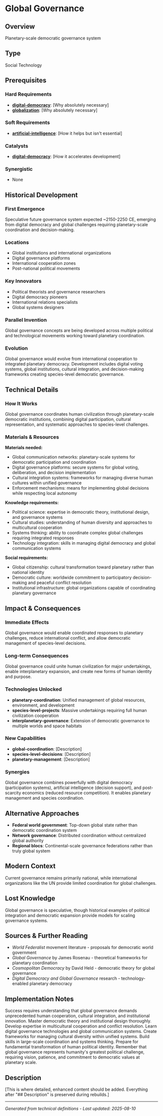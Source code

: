 # Global Governance

## Overview
Planetary-scale democratic governance system

## Type
Social Technology

## Prerequisites

### Hard Requirements
- **[digital-democracy](../digital-democracy/README.md)**: [Why absolutely necessary]
- **[globalization](../globalization/README.md)**: [Why absolutely necessary]

### Soft Requirements
- **[artificial-intelligence](../artificial-intelligence/README.md)**: [How it helps but isn't essential]

### Catalysts
- **[digital-democracy](../digital-democracy/README.md)**: [How it accelerates development]

### Synergistic
- None

## Historical Development

### First Emergence
Speculative future governance system expected ~2150-2250 CE, emerging from digital democracy and global challenges requiring planetary-scale coordination and decision-making.

### Locations
- Global institutions and international organizations
- Digital governance platforms
- International cooperation zones
- Post-national political movements

### Key Innovators
- Political theorists and governance researchers
- Digital democracy pioneers
- International relations specialists
- Global systems designers

### Parallel Invention
Global governance concepts are being developed across multiple political and technological movements working toward planetary coordination.

### Evolution
Global governance would evolve from international cooperation to integrated planetary democracy. Development includes digital voting systems, global institutions, cultural integration, and decision-making frameworks creating species-level democratic governance.

## Technical Details

### How It Works
Global governance coordinates human civilization through planetary-scale democratic institutions, combining digital participation, cultural representation, and systematic approaches to species-level challenges.

### Materials & Resources
**Materials needed:**
- Global communication networks: planetary-scale systems for democratic participation and coordination
- Digital governance platforms: secure systems for global voting, deliberation, and decision implementation
- Cultural integration systems: frameworks for managing diverse human cultures within unified governance
- Enforcement mechanisms: means for implementing global decisions while respecting local autonomy

**Knowledge requirements:**
- Political science: expertise in democratic theory, institutional design, and governance systems
- Cultural studies: understanding of human diversity and approaches to multicultural cooperation
- Systems thinking: ability to coordinate complex global challenges requiring integrated responses
- Technology integration: skills in managing digital democracy and global communication systems

**Social requirements:**
- Global citizenship: cultural transformation toward planetary rather than national identity
- Democratic culture: worldwide commitment to participatory decision-making and peaceful conflict resolution
- Institutional infrastructure: global organizations capable of coordinating planetary governance





## Impact & Consequences

### Immediate Effects
Global governance would enable coordinated responses to planetary challenges, reduce international conflict, and allow democratic management of species-level decisions.

### Long-term Consequences
Global governance could unite human civilization for major undertakings, enable interplanetary expansion, and create new forms of human identity and purpose.

### Technologies Unlocked
- **planetary-coordination**: Unified management of global resources, environment, and development
- **species-level-projects**: Massive undertakings requiring full human civilization cooperation
- **interplanetary-governance**: Extension of democratic governance to multiple worlds and space habitats

### New Capabilities
- **global-coordination**: [Description]
- **species-level-decisions**: [Description]
- **planetary-management**: [Description]

### Synergies
Global governance combines powerfully with digital democracy (participation systems), artificial intelligence (decision support), and post-scarcity economics (reduced resource competition). It enables planetary management and species coordination.

## Alternative Approaches
- **Federal world government**: Top-down global state rather than democratic coordination system
- **Network governance**: Distributed coordination without centralized global authority
- **Regional blocs**: Continental-scale governance federations rather than truly global system

## Modern Context
Current governance remains primarily national, while international organizations like the UN provide limited coordination for global challenges.

## Lost Knowledge
Global governance is speculative, though historical examples of political integration and democratic expansion provide models for scaling governance systems.

## Sources & Further Reading
- *World Federalist* movement literature - proposals for democratic world government
- *Global Governance* by James Rosenau - theoretical frameworks for planetary coordination
- *Cosmopolitan Democracy* by David Held - democratic theory for global governance
- *Digital Democracy and Global Governance* research - technology-enabled planetary democracy

## Implementation Notes
Success requires understanding that global governance demands unprecedented human cooperation, cultural integration, and institutional innovation. Master democratic theory and institutional design thoroughly. Develop expertise in multicultural cooperation and conflict resolution. Learn digital governance technologies and global communication systems. Create frameworks for managing cultural diversity within unified systems. Build skills in large-scale coordination and systems thinking. Prepare for fundamental transformation of human political identity. Remember that global governance represents humanity's greatest political challenge, requiring vision, patience, and commitment to democratic values at planetary scale.

## Description



[This is where detailed, enhanced content should be added. Everything after "## Description" is preserved during rebuilds.]

---
*Generated from technical definitions - Last updated: 2025-08-10*
